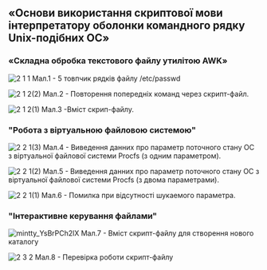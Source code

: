 ## «Основи використання скриптової мови інтерпретатору оболонки командного рядку Unix-подібних ОС»

### «Складна обробка текстового файлу утилітою AWK»

![2 1 1](https://user-images.githubusercontent.com/127152277/232324314-30919d60-c39e-4b29-9ffc-1636e1ddef42.png)
Мал.1 - 5 товпчик рядків файлу /etc/passwd 

![2 1 2(2)](https://user-images.githubusercontent.com/127152277/232324367-ab87b51f-0a12-420d-98e5-54405aaf11f8.png)
Мал.2 - Повторення попередніх команд через скрипт-файл.

![2 1 2(1)](https://user-images.githubusercontent.com/127152277/232324408-85d2001a-5bea-4536-bf7c-576c357a007b.png)
Мал.3 -Вміст скрип-файлу.

### "Робота з віртуальною файловою системою"

![2 2 1(3)](https://user-images.githubusercontent.com/127152277/232324498-576a60a2-3588-44a5-926d-3aebcd061c68.png)
Мал.4 - Виведення данних про параметр поточного стану ОС з віртуальної файлової системи Procfs (з одним параметром).

![2 2 1(2)](https://user-images.githubusercontent.com/127152277/232324584-7dd72b19-1091-4424-bea6-08d1b9c5fa2f.png)
Мал.5 - Виведення данних про параметр поточного стану ОС з віртуальної файлової системи Procfs (з двома параметрами).

![2 2 1(1)](https://user-images.githubusercontent.com/127152277/232324606-6232ff95-de61-47d0-9235-35be4ebce599.png)
Мал.6 - Помилка при відсутності шукаемого параметра.

### "Інтерактивне керування файлами"

![mintty_YsBrPCh2lX](https://user-images.githubusercontent.com/127152277/232324720-9fdb1d30-c1f6-4e1e-bf4b-03cfca301003.png)
Мал.7 - Вміст скрипт-файлу для створення нового каталогу 

![2 3 2](https://user-images.githubusercontent.com/127152277/232324736-568b7b54-ac1b-4928-a0a5-415a266bd6d1.png)
Мал.8 - Перевірка роботи скрипт-файлу 
